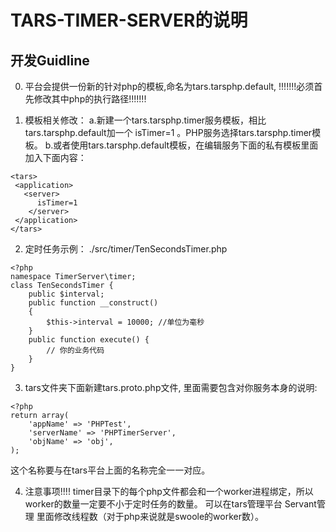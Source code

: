 # TARS-TIMER-SERVER的说明


## 开发Guidline

 0. 平台会提供一份新的针对php的模板,命名为tars.tarsphp.default, !!!!!!!必须首先修改其中php的执行路径!!!!!!!
 
 1. 模板相关修改：
    a.新建一个tars.tarsphp.timer服务模板，相比tars.tarsphp.default加一个  isTimer=1 。PHP服务选择tars.tarsphp.timer模板。
    b.或者使用tars.tarsphp.default模板，在编辑服务下面的私有模板里面加入下面内容：
```
<tars>
 <application>
   <server>
      isTimer=1
    </server>
 </application>
</tars>
```

 2. 定时任务示例：
	./src/timer/TenSecondsTimer.php

```
<?php
namespace TimerServer\timer;
class TenSecondsTimer {
    public $interval;
    public function __construct()
    {
        $this->interval = 10000; //单位为毫秒
    }
    public function execute() {
        // 你的业务代码
    }
}
```

 3. tars文件夹下面新建tars.proto.php文件, 里面需要包含对你服务本身的说明:
   ```
   <?php
   return array(
       'appName' => 'PHPTest',
       'serverName' => 'PHPTimerServer',
       'objName' => 'obj',
   );
   ```
   这个名称要与在tars平台上面的名称完全一一对应。

 4. 注意事项!!!!
	timer目录下的每个php文件都会和一个worker进程绑定，所以worker的数量一定要不小于定时任务的数量。
	可以在tars管理平台 Servant管理 里面修改线程数（对于php来说就是swoole的worker数）。